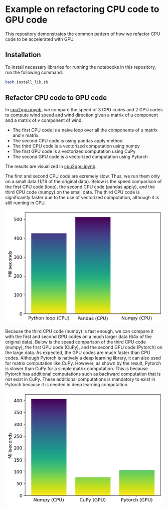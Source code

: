 # Example on refactoring CPU code to GPU code

This repository demonstrates the common pattern of how we refactor CPU code to be accelerated with GPU.

## Installation

To install necessary libraries for running the notebooks in this repository, run the following command:

```bash
bash install_lib.sh
```

## Refactor CPU code to GPU code

In [cpu2gpu.ipynb](cpu2gpu.ipynb), we compare the speed of 3 CPU codes and 2 GPU codes to compute wind speed and wind direction given a matrix of u component and a matrix of v component of wind. 
* The first CPU code is a naive loop over all the components of u matrix and v matrix.
* The second CPU code is using pandas apply method
* The third CPU code is a vectorized computation using numpy
* The first GPU code is a vectorized computation using CuPy
* The second GPU code is a vectorized computation using Pytorch

The results are visualized in [cpu2gpu.ipynb](cpu2gpu.ipynb).

The first and second CPU code are exremely slow. Thus, we run them only on a small data (1/16 of the original data). Below is the speed comparison of the first CPU code (loop), the second CPU code (pandas apply), and the third CPU code (numpy) on the small data. The third CPU code is significantly faster due to the use of vectorized computation, although it is still running in CPU.

![alt text](small_data.png "CPU methods comparison in small data")

Because the third CPU code (numpy) is fast enough, we can compare it with the first and second GPU codes on a much larger data (64x of the original data). Below is the speed comparison of the third CPU code (numpy), the first GPU code (CuPy), and the second GPU code (Pytorch) on the large data. As expected, the GPU codes are much faster than CPU codes. Although Pytorch is natively a deep learning library, it can also used for matrix computation like CuPy. However, as shown by the result, Pytorch is slower than CuPy for a simple matrix computation. This is because Pytorch has additional computations such as backward computation that is not exist in CuPy. These additional computations is mandatory to exist in Pytorch because it is needed in deep learning computation.

![alt text](large_data.png "CPU vs. GPU methods comparison in large data")